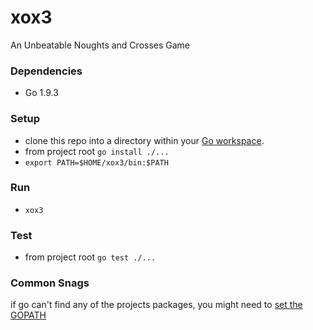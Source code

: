 # xox3 #
An Unbeatable Noughts and Crosses Game

### Dependencies ###

- Go 1.9.3

### Setup ###

- clone this repo into a directory within your [Go workspace](https://golang.org/doc/code.html#Workspaces).
- from project root `go install ./...`
- `export PATH=$HOME/xox3/bin:$PATH`

### Run ###

- `xox3`

### Test ###

- from project root `go test ./...`

### Common Snags ###

if go can't find any of the projects packages, you might need to [set the GOPATH](https://github.com/golang/go/wiki/SettingGOPATH)
